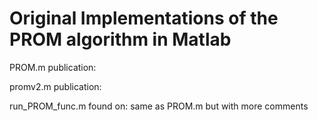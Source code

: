 # Original Implementations of the PROM algorithm in Matlab

PROM.m
publication:


promv2.m
publication:

run_PROM_func.m
found on:
same as PROM.m but with more comments